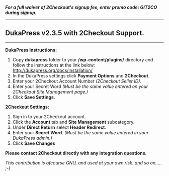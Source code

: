 **_For a full waiver of 2Checkout's signup fee, enter promo code: GIT2CO during signup._**

***

## DukaPress v2.3.5 with 2Checkout Support.

***

**DukaPress Instructions:**

1. Copy **dukapress** folder to your **/wp-content/plugins/** directory and follow the instructions at the link below:
http://dukapress.org/docs/installation/
3. In the DukaPress settings click **Payment Options** and **2Checkout**.
4. Enter your 2Checkout Account Number _(2Checkout Seller ID)_.
5. Enter your Secret Word _(Must be the same value entered on your 2Checkout Site Management page.)_
6. Click **Save Settings**.

**2Checkout Settings:**
1. Sign in to your 2Checkout account.
2. Click the **Account** tab and **Site Management** subcategory.
3. Under **Direct Return** select **Header Redirect**.
4. Enter your **Secret Word**. _(Must be the same value entered in your DukaPress admin.)_
5. Click **Save Changes**

**Please contact 2Checkout directly with any integration questions.**

_This contribution is ofcourse GNU, and used at your own risk..and so on..... ;-)_
